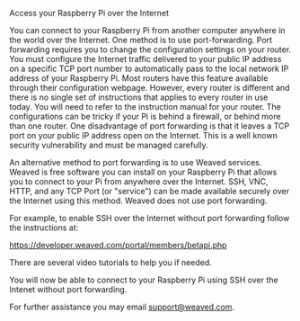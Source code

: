 Access your Raspberry Pi over the Internet

You can connect to your Raspberry Pi from another computer anywhere in the world over the Internet.   One method is to use port-forwarding.   Port forwarding requires you to change the configuration settings on your router.   You must configure the Internet traffic delivered to your public IP address on a specific TCP port number to automatically pass to the local network IP address of your Raspberry Pi.  Most routers have this feature available through their configuration webpage.  However, every router is different and there is no single set of instructions that applies to every router in use today.  You will need to refer to the instruction manual for your router.  The configurations can be tricky if your Pi is behind a firewall, or behind more than one router.  One disadvantage of port forwarding is that it leaves a TCP port on your public IP address open on the Internet.  This is a well known security vulnerability and must be managed carefully.

An alternative method to port forwarding is to use Weaved services.  Weaved is free software you can install on your Raspberry Pi that allows you to connect to your Pi from anywhere over the Internet.  SSH, VNC, HTTP, and any TCP Port (or "service") can be made available securely over the Internet using this method.  Weaved does not use port forwarding.

For example, to enable SSH over the Internet without port forwarding follow the instructions at:  

https://developer.weaved.com/portal/members/betapi.php

There are several video tutorials to help you if needed.

You will now be able to connect to your Raspberry Pi using SSH over the Intenet without port forwarding.

For further assistance you may email support@weaved.com.

